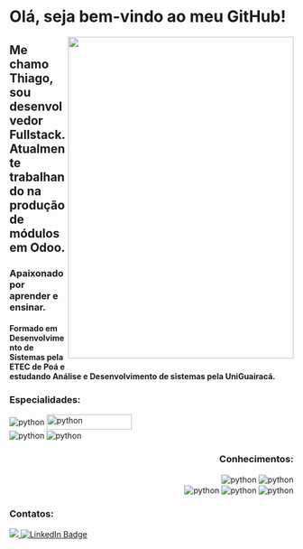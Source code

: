 <h1 align="left">Olá, seja bem-vindo ao meu GitHub!</h1> 
<img src="https://creazilla-store.fra1.digitaloceanspaces.com/cliparts/1998567/coding-svg-clipart-md.png" width="400px" height="570px" align="right"/>    
<h2 align="left">Me chamo Thiago, sou desenvolvedor Fullstack.<br/>Atualmente trabalhando na produção de módulos em Odoo.</h2>
<h3 align="left">Apaixonado por aprender e ensinar.</h3>
<h4 align="left">Formado em Desenvolvimento de Sistemas pela ETEC de Poá e <br/>estudando Análise e Desenvolvimento de sistemas pela UniGuairacá.</h4>

<h3>Especialidades:</h3>
<div style="justify-content: space-between;" id="badges"> 
    <div align="left">
        <img align="center" alt="python" src="https://img.shields.io/badge/Python-3776AB?style=for-the-badge&logo=python&logoColor=white">
        <img align="center" alt="python" src="https://img.shields.io/badge/PostgreSQL-316192?style=for-the-badge&logo=postgresql&logoColor=white" width="151px" height="27px"><br/>
        <img align="center" alt="python" src="https://img.shields.io/badge/Odoo-714B67.svg?style=for-the-badge&logo=Odoo&logoColor=white">
        <img align="center" alt="python" src="https://img.shields.io/badge/JavaScript-323330?style=for-the-badge&logo=javascript&logoColor=F7DF1E">
        <h3 align="right">Conhecimentos:</h3>
    </div>
    <div align="right">
        <img align="center" alt="python" src="https://img.shields.io/badge/HTML5-E34F26?style=for-the-badge&logo=html5&logoColor=white">
        <img align="center" alt="python" src="https://img.shields.io/badge/CSS3-1572B6?style=for-the-badge&logo=css3&logoColor=white"><br/>
        <img align="center" alt="python" src="https://img.shields.io/badge/C%23-239120?style=for-the-badge&logo=c-sharp&logoColor=white">
        <img align="center" alt="python" src="https://img.shields.io/badge/Java-ED8B00?style=for-the-badge&logo=openjdk&logoColor=white">
        <img align="center" alt="python" src="https://img.shields.io/badge/MySQL-00000F?style=for-the-badge&logo=mysql&logoColor=white">
    </div>
</div>

### Contatos:
<div id="contacts">
  <a href="mailto:martins.fm28@outlook.com" target="_blank">
    <img src="https://img.shields.io/badge/Microsoft%20Outlook-0078D4.svg?style=for-the-badge&logo=Microsoft-Outlook&logoColor=white">
  </a>
  <a href="https://www.linkedin.com/in/thiago-martins-79360321b/" target="_blank">
    <img src="https://img.shields.io/badge/LinkedIn-blue?style=for-the-badge&logo=linkedin&logoColor=white" alt="LinkedIn Badge"/>
  </a>
</div>
